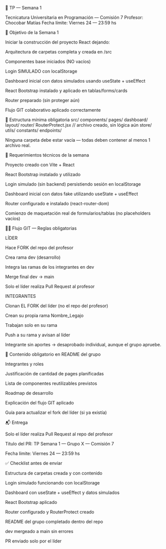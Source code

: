 📌 TP — Semana 1

Tecnicatura Universitaria en Programación — Comisión 7
Profesor: Chocobar Matías
Fecha límite: Viernes 24 — 23:59 hs

🎯 Objetivo de la Semana 1

Iniciar la construcción del proyecto React dejando:

Arquitectura de carpetas completa y creada en /src

Componentes base iniciados (NO vacíos)

Login SIMULADO con localStorage

Dashboard inicial con datos simulados usando useState + useEffect

React Bootstrap instalado y aplicado en tablas/forms/cards

Router preparado (sin proteger aún)

Flujo GIT colaborativo aplicado correctamente

📂 Estructura mínima obligatoria
src/
  components/
  pages/
  dashboard/
  layout/
  router/
    RouterProtect.jsx      // archivo creado, sin lógica aún
  store/
  utils/
  constants/
  endpoints/


Ninguna carpeta debe estar vacía — todas deben contener al menos 1 archivo real.

🧩 Requerimientos técnicos de la semana

Proyecto creado con Vite + React

React Bootstrap instalado y utilizado

Login simulado (sin backend) persistiendo sesión en localStorage

Dashboard inicial con datos fake utilizando useState + useEffect

Router configurado e instalado (react-router-dom)

Comienzo de maquetación real de formularios/tablas (no placeholders vacíos)

🧑‍💻 Flujo GIT — Reglas obligatorias

LÍDER

Hace FORK del repo del profesor

Crea rama dev (desarrollo)

Integra las ramas de los integrantes en dev

Merge final dev → main

Solo el líder realiza Pull Request al profesor

INTEGRANTES

Clonan EL FORK del líder (no el repo del profesor)

Crean su propia rama Nombre_Legajo

Trabajan solo en su rama

Push a su rama y avisan al líder

Integrante sin aportes → desaprobado individual, aunque el grupo apruebe.

📘 Contenido obligatorio en README del grupo

Integrantes y roles

Justificación de cantidad de pages planificadas

Lista de componentes reutilizables previstos

Roadmap de desarrollo

Explicación del flujo GIT aplicado

Guía para actualizar el fork del líder (si ya existía)

📬 Entrega

Solo el líder realiza Pull Request al repo del profesor

Título del PR: TP Semana 1 — Grupo X — Comisión 7

Fecha límite: Viernes 24 — 23:59 hs

✅ Checklist antes de enviar

 Estructura de carpetas creada y con contenido

 Login simulado funcionando con localStorage

 Dashboard con useState + useEffect y datos simulados

 React Bootstrap aplicado

 Router configurado y RouterProtect creado

 README del grupo completado dentro del repo

 dev mergeado a main sin errores

 PR enviado solo por el líder